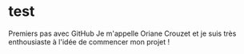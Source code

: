 # test
Premiers pas avec GitHub
Je m'appelle Oriane Crouzet et je suis très enthousiaste à l'idée de commencer mon projet !
